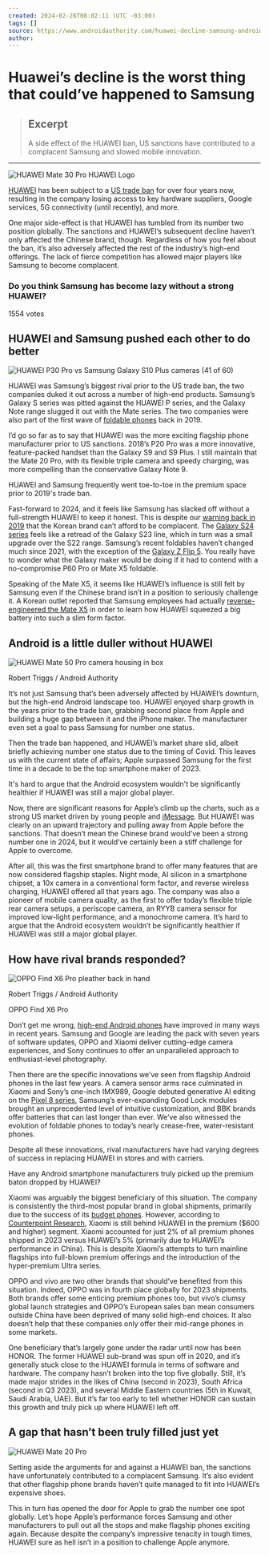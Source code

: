 ```yaml
---
created: 2024-02-26T08:02:11 (UTC -03:00)
tags: []
source: https://www.androidauthority.com/huawei-decline-samsung-android-3410674/
author: 
---
```


# Huawei’s decline is the worst thing that could’ve happened to Samsung

> ## Excerpt
> A side effect of the HUAWEI ban, US sanctions have contributed to a complacent Samsung and slowed mobile innovation.

---
![HUAWEI Mate 30 Pro HUAWEI Logo](https://www.androidauthority.com/wp-content/uploads/2019/09/Huawei-Mate-30-Pro-Huawei-Logo.jpg "HUAWEI Mate 30 Pro HUAWEI Logo")

[HUAWEI](https://www.androidauthority.com/huawei-phones-computers-more-1160873/) has been subject to a [US trade ban](https://www.androidauthority.com/huawei-google-android-ban-988382/) for over four years now, resulting in the company losing access to key hardware suppliers, Google services, 5G connectivity (until recently), and more.

One major side-effect is that HUAWEI has tumbled from its number two position globally. The sanctions and HUAWEI’s subsequent decline haven’t only affected the Chinese brand, though. Regardless of how you feel about the ban, it’s also adversely affected the rest of the industry’s high-end offerings. The lack of fierce competition has allowed major players like Samsung to become complacent.

### Do you think Samsung has become lazy without a strong HUAWEI?

1554 votes

## HUAWEI and Samsung pushed each other to do better

![HUAWEI P30 Pro vs Samsung Galaxy S10 Plus cameras (41 of 60)](https://www.androidauthority.com/wp-content/uploads/2019/03/Huawei-P30-Pro-vs-Samsung-Galaxy-S10-Plus-cameras-41-of-60.jpg "HUAWEI P30 Pro vs Samsung Galaxy S10 Plus cameras (41 of 60)")

HUAWEI was Samsung’s biggest rival prior to the US trade ban, the two companies duked it out across a number of high-end products. Samsung’s Galaxy S series was pitted against the HUAWEI P series, and the Galaxy Note range slugged it out with the Mate series. The two companies were also part of the first wave of [foldable phones](https://www.androidauthority.com/best-foldable-phones-922793/) back in 2019.

I’d go so far as to say that HUAWEI was the more exciting flagship phone manufacturer prior to US sanctions. 2018’s P20 Pro was a more innovative, feature-packed handset than the Galaxy S9 and S9 Plus. I still maintain that the Mate 20 Pro, with its flexible triple camera and speedy charging, was more compelling than the conservative Galaxy Note 9. 

HUAWEI and Samsung frequently went toe-to-toe in the premium space prior to 2019's trade ban.

Fast-forward to 2024, and it feels like Samsung has slacked off without a full-strength HUAWEI to keep it honest. This is despite our [warning back in 2019](https://www.androidauthority.com/samsung-vs-huawei-992449/) that the Korean brand can’t afford to be complacent. The [Galaxy S24 series](https://www.androidauthority.com/samsung-galaxy-s24-3321740/) feels like a retread of the Galaxy S23 line, which in turn was a small upgrade over the S22 range. Samsung’s recent foldables haven’t changed much since 2021, with the exception of the [Galaxy Z Flip 5](https://www.androidauthority.com/samsung-galaxy-z-flip-5-release-date-rumors-specs-price-leaks-3293052/). You really have to wonder what the Galaxy maker would be doing if it had to contend with a no-compromise P60 Pro or Mate X5 foldable.

Speaking of the Mate X5, it seems like HUAWEI’s influence is still felt by Samsung even if the Chinese brand isn’t in a position to seriously challenge it. A Korean outlet reported that Samsung employees had actually [reverse-engineered the Mate X5](https://www.androidauthority.com/samsung-huawei-foldable-3378123/) in order to learn how HUAWEI squeezed a big battery into such a slim form factor.

## Android is a little duller without HUAWEI

![HUAWEI Mate 50 Pro camera housing in box](https://www.androidauthority.com/wp-content/uploads/2022/11/Huawei-Mate-50-Pro-camera-housing-in-box.jpg "HUAWEI Mate 50 Pro camera housing in box")

Robert Triggs / Android Authority

It’s not just Samsung that’s been adversely affected by HUAWEI’s downturn, but the high-end Android landscape too. HUAWEI enjoyed sharp growth in the years prior to the trade ban, grabbing second place from Apple and building a huge gap between it and the iPhone maker. The manufacturer even set a goal to pass Samsung for number one status.

Then the trade ban happened, and HUAWEI’s market share slid, albeit briefly achieving number one status due to the timing of Covid. This leaves us with the current state of affairs; Apple surpassed Samsung for the first time in a decade to be the top smartphone maker of 2023.

It's hard to argue that the Android ecosystem wouldn't be significantly healthier if HUAWEI was still a major global player.

Now, there are significant reasons for Apple’s climb up the charts, such as a strong US market driven by young people and [iMessage](https://www.androidauthority.com/green-bubble-phenomenon-1021350/). But HUAWEI was clearly on an upward trajectory and pulling away from Apple before the sanctions. That doesn’t mean the Chinese brand would’ve been a strong number one in 2024, but it would’ve certainly been a stiff challenge for Apple to overcome.

After all, this was the first smartphone brand to offer many features that are now considered flagship staples. Night mode, AI silicon in a smartphone chipset, a 10x camera in a conventional form factor, and reverse wireless charging, HUAWEI offered all that years ago. The company was also a pioneer of mobile camera quality, as the first to offer today’s flexible triple rear camera setups, a periscope camera, an RYYB camera sensor for improved low-light performance, and a monochrome camera. It’s hard to argue that the Android ecosystem wouldn’t be significantly healthier if HUAWEI was still a major global player.

## How have rival brands responded?

![OPPO Find X6 Pro pleather back in hand](https://www.androidauthority.com/wp-content/uploads/2023/03/OPPO-Find-X6-Pro-pleather-back-in-hand.jpg "OPPO Find X6 Pro pleather back in hand")

Robert Triggs / Android Authority

OPPO Find X6 Pro

Don’t get me wrong, [high-end Android phones](https://www.androidauthority.com/best-android-phones-568001/) have improved in many ways in recent years. Samsung and Google are leading the pack with seven years of software updates, OPPO and Xiaomi deliver cutting-edge camera experiences, and Sony continues to offer an unparalleled approach to enthusiast-level photography. 

Then there are the specific innovations we’ve seen from flagship Android phones in the last few years. A camera sensor arms race culminated in Xiaomi and Sony’s one-inch IMX989, Google debuted generative AI editing on the [Pixel 8 series](https://www.androidauthority.com/google-pixel-8-pro-release-date-price-specs-rumors-leaks-3267400/), Samsung’s ever-expanding Good Lock modules brought an unprecedented level of intuitive customization, and BBK brands offer batteries that can last longer than ever. We’ve also witnessed the evolution of foldable phones to today’s nearly crease-free, water-resistant phones.

Despite all these innovations, rival manufacturers have had varying degrees of success in replacing HUAWEI in stores and with carriers.

Have any Android smartphone manufacturers truly picked up the premium baton dropped by HUAWEI?

Xiaomi was arguably the biggest beneficiary of this situation. The company is consistently the third-most popular brand in global shipments, primarily due to the success of its [budget phones](https://www.androidauthority.com/cheap-android-phones-269520/). However, according to [Counterpoint Research](https://www.counterpointresearch.com/insights/global-premium-smartphone-market-continues-record-growth-2023/), Xiaomi is still behind HUAWEI in the premium ($600 and higher) segment. Xiaomi accounted for just 2% of all premium phones shipped in 2023 versus HUAWEI’s 5% (primarily due to HUAWEI’s performance in China). This is despite Xiaomi’s attempts to turn mainline flagships into full-blown premium offerings and the introduction of the hyper-premium Ultra series.

OPPO and vivo are two other brands that should’ve benefited from this situation. Indeed, OPPO was in fourth place globally for 2023 shipments. Both brands offer some enticing premium phones too, but vivo’s clumsy global launch strategies and OPPO’s European sales ban mean consumers outside China have been deprived of many solid high-end choices. It also doesn’t help that these companies only offer their mid-range phones in some markets.

One beneficiary that’s largely gone under the radar until now has been HONOR. The former HUAWEI sub-brand was spun off in 2020, and it’s generally stuck close to the HUAWEI formula in terms of software and hardware. The company hasn’t broken into the top five globally. Still, it’s made major strides in the likes of China (second in 2023), South Africa (second in Q3 2023), and several Middle Eastern countries (5th in Kuwait, Saudi Arabia, UAE). But it’s far too early to tell whether HONOR can sustain this growth and truly pick up where HUAWEI left off.

## A gap that hasn’t been truly filled just yet

![HUAWEI Mate 20 Pro](https://www.androidauthority.com/wp-content/uploads/2018/10/huawei-mate-20-pro-review-twilight-aa-36.jpg "huawei mate 20 pro review twilight aa 36")

Setting aside the arguments for and against a HUAWEI ban, the sanctions have unfortunately contributed to a complacent Samsung. It’s also evident that other flagship phone brands haven’t quite managed to fit into HUAWEI’s expensive shoes.

This in turn has opened the door for Apple to grab the number one spot globally. Let’s hope Apple’s performance forces Samsung and other manufacturers to pull out all the stops and make flagship phones exciting again. Because despite the company’s impressive tenacity in tough times, HUAWEI sure as hell isn’t in a position to challenge Apple anymore.
